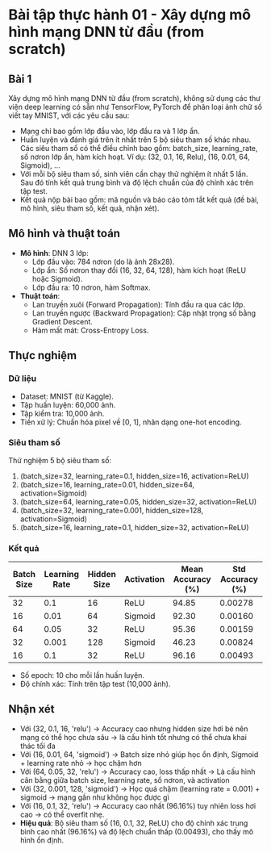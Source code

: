 # Bài tập thực hành 01 - Xây dựng mô hình mạng DNN từ đầu (from scratch)

## Bài 1
Xây dựng mô hình mạng DNN từ đầu (from scratch), không sử dụng các  thư viện deep learning có sẵn như TensorFlow, PyTorch để phân loại ảnh chữ số viết tay MNIST, với các yêu cầu sau: 
- Mạng chỉ bao gồm lớp đầu vào, lớp đầu ra và 1 lớp ẩn.  
- Huấn luyện và đánh giá trên ít nhất trên 5 bộ siêu tham số khác nhau. Các siêu 
tham số có thể điều chỉnh bao gồm: batch_size, learning_rate, số nơron lớp ẩn, 
hàm kích hoạt. Ví dụ: (32, 0.1, 16, Relu), (16, 0.01, 64, Sigmoid), … 
- Với mỗi bộ siêu tham số, sinh viên cần chạy thử nghiệm ít nhất 5 lần. Sau đó 
tính kết quả trung bình và độ lệch chuẩn của độ chính xác trên tập test.  
- Kết quả nộp bài bao gồm: mã nguồn và báo cáo tóm tắt kết quả (đề bài, mô 
hình, siêu tham số, kết quả, nhận xét).

## Mô hình và thuật toán
- **Mô hình**: DNN 3 lớp:
  - Lớp đầu vào: 784 nơron (do là ảnh 28x28).
  - Lớp ẩn: Số nơron thay đổi (16, 32, 64, 128), hàm kích hoạt (ReLU hoặc Sigmoid).
  - Lớp đầu ra: 10 nơron, hàm Softmax.
- **Thuật toán**:
  - Lan truyền xuôi (Forward Propagation): Tính đầu ra qua các lớp.
  - Lan truyền ngược (Backward Propagation): Cập nhật trọng số bằng Gradient Descent.
  - Hàm mất mát: Cross-Entropy Loss.

## Thực nghiệm
### Dữ liệu
- Dataset: MNIST (từ Kaggle).
- Tập huấn luyện: 60,000 ảnh.
- Tập kiểm tra: 10,000 ảnh.
- Tiền xử lý: Chuẩn hóa pixel về [0, 1], nhãn dạng one-hot encoding.

### Siêu tham số
Thử nghiệm 5 bộ siêu tham số:
1. (batch_size=32, learning_rate=0.1, hidden_size=16, activation=ReLU)
2. (batch_size=16, learning_rate=0.01, hidden_size=64, activation=Sigmoid)
3. (batch_size=64, learning_rate=0.05, hidden_size=32, activation=ReLU)
4. (batch_size=32, learning_rate=0.001, hidden_size=128, activation=Sigmoid)
5. (batch_size=16, learning_rate=0.1, hidden_size=32, activation=ReLU)

### Kết quả
| Batch Size | Learning Rate | Hidden Size | Activation | Mean Accuracy (%) | Std Accuracy (%)|
|------------|---------------|-------------|------------|-------------------|-----------------|
| 32         | 0.1           | 16          | ReLU       | 94.85             | 0.00278         |
| 16         | 0.01          | 64          | Sigmoid    | 92.30             | 0.00160         |
| 64         | 0.05          | 32          | ReLU       | 95.36             | 0.00159         |
| 32         | 0.001         | 128         | Sigmoid    | 46.23             | 0.00824         |
| 16         | 0.1           | 32          | ReLU       | 96.16             | 0.00493         |

- Số epoch: 10 cho mỗi lần huấn luyện.
- Độ chính xác: Tính trên tập test (10,000 ảnh).

## Nhận xét
- Với (32, 0.1, 16, 'relu') -> Accuracy cao nhưng hidden size hơi bé nên mạng có thể học chưa sâu -> là cấu hình tốt nhưng có thể chưa khai thác tối đa
- Với (16, 0.01, 64, 'sigmoid') -> Batch size nhỏ giúp học ổn định, Sigmoid + learning rate nhỏ -> học chậm hơn
- Với (64, 0.05, 32, 'relu') -> Accuracy cao, loss thấp nhất -> Là cấu hình cân bằng giữa batch size, learning rate, số nơron, và activation
- Với (32, 0.001, 128, 'sigmoid') -> Học quá chậm (learning rate = 0.001) + sigmoid -> mạng gần như không học được gì
- Với (16, 0.1, 32, 'relu') -> Accuracy cao nhất (96.16%)  tuy nhiên loss hơi cao -> có thể overfit nhẹ.
- **Hiệu quả**: Bộ siêu tham số (16, 0.1, 32, ReLU) cho độ chính xác trung bình cao nhất (96.16%) và độ lệch chuẩn thấp (0.00493), cho thấy mô hình ổn định.